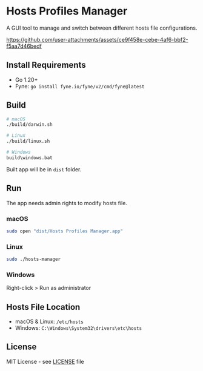 # Hosts Profiles Manager

A GUI tool to manage and switch between different hosts file configurations.


https://github.com/user-attachments/assets/ce9f458e-cebe-4af6-bbf2-f5aa7d46bedf




## Install Requirements

- Go 1.20+
- Fyne: `go install fyne.io/fyne/v2/cmd/fyne@latest`

## Build

```bash
# macOS
./build/darwin.sh

# Linux
./build/linux.sh

# Windows
build\windows.bat
```

Built app will be in `dist` folder.

## Run

The app needs admin rights to modify hosts file.

### macOS
```bash
sudo open "dist/Hosts Profiles Manager.app"
```

### Linux
```bash
sudo ./hosts-manager
```

### Windows
Right-click > Run as administrator

## Hosts File Location

- macOS & Linux: `/etc/hosts`
- Windows: `C:\Windows\System32\drivers\etc\hosts`

## License

MIT License - see [LICENSE](LICENSE) file
